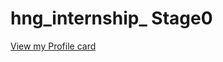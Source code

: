 # hng_internship_ Stage0 
<a href= 'https://hollar14.github.io/hng_internship/'> View my Profile card </a>
